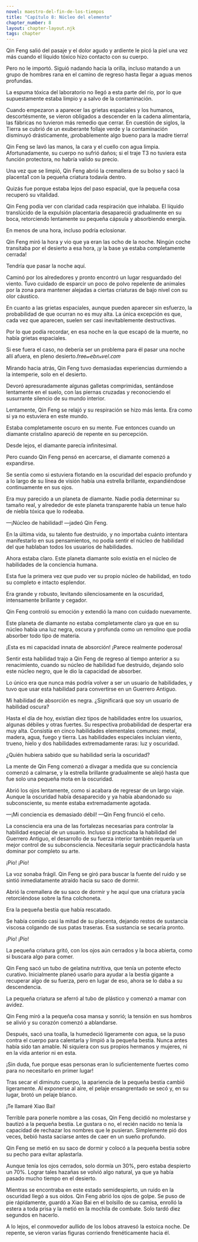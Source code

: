 ```yaml
---
novel: maestro-del-fin-de-los-tiempos
title: "Capítulo 8: Núcleo del elemento"
chapter_number: 8
layout: chapter-layout.njk
tags: chapter
---
```

<!--StartFragment-->

Qin Feng salió del pasaje y el dolor agudo y ardiente le picó la piel una vez más cuando el líquido tóxico hizo contacto con su cuerpo.

Pero no le importó. Siguió nadando hacia la orilla, incluso matando a un grupo de hombres rana en el camino de regreso hasta llegar a aguas menos profundas.

La espuma tóxica del laboratorio no llegó a esta parte del río, por lo que supuestamente estaba limpio y a salvo de la contaminación.

Cuando empezaron a aparecer las grietas espaciales y los humanos, descortésmente, se vieron obligados a descender en la cadena alimentaria, las fábricas no tuvieron más remedio que cerrar. En cuestión de siglos, la Tierra se cubrió de un exuberante follaje verde y la contaminación disminuyó drásticamente, ¡probablemente algo bueno para la madre tierra!

Qin Feng se lavó las manos, la cara y el cuello con agua limpia. Afortunadamente, su cuerpo no sufrió daños; si el traje T3 no tuviera esta función protectora, no habría valido su precio.

Una vez que se limpió, Qin Feng abrió la cremallera de su bolso y sacó la placenta1 con la pequeña criatura todavía dentro.

Quizás fue porque estaba lejos del paso espacial, que la pequeña cosa recuperó su vitalidad.

Qin Feng podía ver con claridad cada respiración que inhalaba. El líquido translúcido de la expulsión placentaria desapareció gradualmente en su boca, retorciendo lentamente su pequeña cápsula y absorbiendo energía.

En menos de una hora, incluso podría eclosionar.

Qin Feng miró la hora y vio que ya eran las ocho de la noche. Ningún coche transitaba por el desierto a esa hora, ¡y la base ya estaba completamente cerrada!

Tendría que pasar la noche aquí.

Caminó por los alrededores y pronto encontró un lugar resguardado del viento. Tuvo cuidado de esparcir un poco de polvo repelente de animales por la zona para mantener alejadas a ciertas criaturas de bajo nivel con su olor cáustico.

En cuanto a las grietas espaciales, aunque pueden aparecer sin esfuerzo, la probabilidad de que ocurran no es muy alta. La única excepción es que, cada vez que aparecen, suelen ser casi inevitablemente destructivas.

Por lo que podía recordar, en esa noche en la que escapó de la muerte, no había grietas espaciales.

Si ese fuera el caso, no debería ser un problema para él pasar una noche allí afuera, en pleno desierto.𝑓𝘳𝑒𝑒𝓌𝘦𝘣𝘯ℴ𝑣𝘦𝑙.𝘤𝑜𝑚

Mirando hacia atrás, Qin Feng tuvo demasiadas experiencias durmiendo a la intemperie, solo en el desierto.

Devoró apresuradamente algunas galletas comprimidas, sentándose lentamente en el suelo, con las piernas cruzadas y reconociendo el susurrante silencio de su mundo interior.

Lentamente, Qin Feng se relajó y su respiración se hizo más lenta. Era como si ya no estuviera en este mundo.

Estaba completamente oscuro en su mente. Fue entonces cuando un diamante cristalino apareció de repente en su percepción.

Desde lejos, el diamante parecía infinitesimal.

Pero cuando Qin Feng pensó en acercarse, el diamante comenzó a expandirse.

Se sentía como si estuviera flotando en la oscuridad del espacio profundo y a lo largo de su línea de visión había una estrella brillante, expandiéndose continuamente en sus ojos.

Era muy parecido a un planeta de diamante. Nadie podía determinar su tamaño real, y alrededor de este planeta transparente había un tenue halo de niebla tóxica que lo rodeaba.

—¡Núcleo de habilidad! —jadeó Qin Feng.

En la última vida, su talento fue destruido, y no importaba cuánto intentara manifestarlo en sus pensamientos, no podía sentir el núcleo de habilidad del que hablaban todos los usuarios de habilidades.

Ahora estaba claro. Este planeta diamante solo existía en el núcleo de habilidades de la conciencia humana.

Esta fue la primera vez que pudo ver su propio núcleo de habilidad, en todo su completo e intacto esplendor.

Era grande y robusto, levitando silenciosamente en la oscuridad, intensamente brillante y cegador.

Qin Feng controló su emoción y extendió la mano con cuidado nuevamente.

Este planeta de diamante no estaba completamente claro ya que en su núcleo había una luz negra, oscura y profunda como un remolino que podía absorber todo tipo de materia.

¡Esta es mi capacidad innata de absorción! ¡Parece realmente poderosa!

Sentir esta habilidad trajo a Qin Feng de regreso al tiempo anterior a su renacimiento, cuando su núcleo de habilidad fue destruido, dejando solo este núcleo negro, que le dio la capacidad de absorber.

Lo único era que nunca más podría volver a ser un usuario de habilidades, y tuvo que usar esta habilidad para convertirse en un Guerrero Antiguo.

Mi habilidad de absorción es negra. ¿Significará que soy un usuario de habilidad oscura?

Hasta el día de hoy, existían diez tipos de habilidades entre los usuarios, algunas débiles y otras fuertes. Su respectiva probabilidad de despertar era muy alta. Consistía en cinco habilidades elementales comunes: metal, madera, agua, fuego y tierra. Las habilidades especiales incluían viento, trueno, hielo y dos habilidades extremadamente raras: luz y oscuridad.

¿Quién hubiera sabido que su habilidad sería la oscuridad?

La mente de Qin Feng comenzó a divagar a medida que su conciencia comenzó a calmarse, y la estrella brillante gradualmente se alejó hasta que fue solo una pequeña mota en la oscuridad.

Abrió los ojos lentamente, como si acabara de regresar de un largo viaje. Aunque la oscuridad había desaparecido y ya había abandonado su subconsciente, su mente estaba extremadamente agotada.

—¡Mi conciencia es demasiado débil! —Qin Feng frunció el ceño.

La consciencia era una de las fortalezas necesarias para controlar la habilidad especial de un usuario. Incluso si practicaba la habilidad del Guerrero Antiguo, el desarrollo de su fuerza interior también requería un mejor control de su subconsciencia. Necesitaría seguir practicándola hasta dominar por completo su arte.

¡Pío! ¡Pío!

La voz sonaba frágil. Qin Feng se giró para buscar la fuente del ruido y se sintió inmediatamente atraído hacia su saco de dormir.

Abrió la cremallera de su saco de dormir y he aquí que una criatura yacía retorciéndose sobre la fina colchoneta.

Era la pequeña bestia que había rescatado.

Se había comido casi la mitad de su placenta, dejando restos de sustancia viscosa colgando de sus patas traseras. Esa sustancia se secaría pronto.

¡Pío! ¡Pío!

La pequeña criatura gritó, con los ojos aún cerrados y la boca abierta, como si buscara algo para comer.

Qin Feng sacó un tubo de gelatina nutritiva, que tenía un potente efecto curativo. Inicialmente planeó usarlo para ayudar a la bestia gigante a recuperar algo de su fuerza, pero en lugar de eso, ahora se lo daba a su descendencia.

La pequeña criatura se aferró al tubo de plástico y comenzó a mamar con avidez.

Qin Feng miró a la pequeña cosa mansa y sonrió; la tensión en sus hombros se alivió y su corazón comenzó a ablandarse.

Después, sacó una toalla, la humedeció ligeramente con agua, se la puso contra el cuerpo para calentarla y limpió a la pequeña bestia. Nunca antes había sido tan amable. Ni siquiera con sus propios hermanos y mujeres, ni en la vida anterior ni en esta.

¡Sin duda, fue porque esas personas eran lo suficientemente fuertes como para no necesitarlo en primer lugar!

Tras secar el diminuto cuerpo, la apariencia de la pequeña bestia cambió ligeramente. Al exponerse al aire, el pelaje ensangrentado se secó y, en su lugar, brotó un pelaje blanco.

¡Te llamaré Xiao Bai!

Terrible para ponerle nombre a las cosas, Qin Feng decidió no molestarse y bautizó a la pequeña bestia. Le gustara o no, el recién nacido no tenía la capacidad de rechazar los nombres que le pusieran. Simplemente pió dos veces, bebió hasta saciarse antes de caer en un sueño profundo.

Qin Feng se metió en su saco de dormir y colocó a la pequeña bestia sobre su pecho para evitar aplastarla.

Aunque tenía los ojos cerrados, solo dormía un 30%, pero estaba despierto un 70%. Lograr tales hazañas se volvió algo natural, ya que ya había pasado mucho tiempo en el desierto.

Mientras se encontraba en este estado semidespierto, un ruido en la oscuridad llegó a sus oídos. Qin Feng abrió los ojos de golpe. Se puso de pie rápidamente, guardó a Xiao Bai en el bolsillo de su camisa, enrolló la estera a toda prisa y la metió en la mochila de combate. Solo tardó diez segundos en hacerlo.

A lo lejos, el conmovedor aullido de los lobos atravesó la estoica noche. De repente, se vieron varias figuras corriendo frenéticamente hacia él.

<!--EndFragment-->
